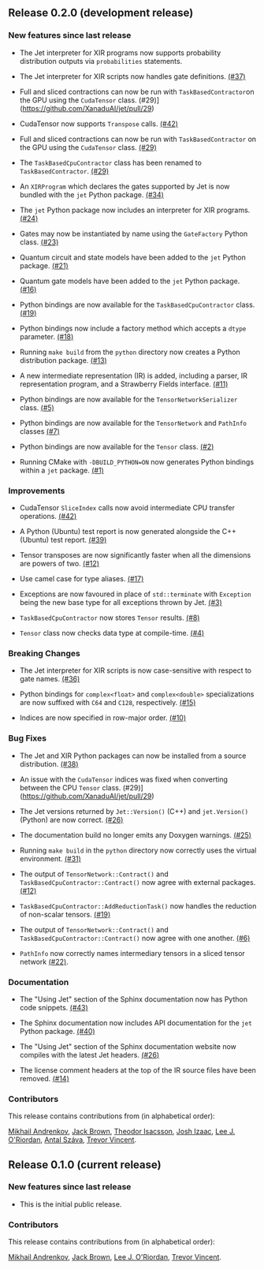 ## Release 0.2.0 (development release)

### New features since last release

* The Jet interpreter for XIR programs now supports probability distribution outputs via `probabilities` statements.

* The Jet interpreter for XIR scripts now handles gate definitions. [(#37)](https://github.com/XanaduAI/jet/pull/37)

* Full and sliced contractions can now be run with `TaskBasedContractor`on the GPU using the `CudaTensor` class. (#29)](https://github.com/XanaduAI/jet/pull/29)

* CudaTensor now supports `Transpose` calls. [(#42)](https://github.com/XanaduAI/jet/pull/42)

* Full and sliced contractions can now be run with `TaskBasedContractor` on the GPU using the `CudaTensor` class. [(#29)](https://github.com/XanaduAI/jet/pull/29)

* The `TaskBasedCpuContractor` class has been renamed to `TaskBasedContractor`. [(#29)](https://github.com/XanaduAI/jet/pull/29)

* An `XIRProgram` which declares the gates supported by Jet is now bundled with the `jet` Python package. [(#34)](https://github.com/XanaduAI/jet/pull/34)

* The `jet` Python package now includes an interpreter for XIR programs. [(#24)](https://github.com/XanaduAI/jet/pull/24)

* Gates may now be instantiated by name using the `GateFactory` Python class. [(#23)](https://github.com/XanaduAI/jet/pull/23)

* Quantum circuit and state models have been added to the `jet` Python package. [(#21)](https://github.com/XanaduAI/jet/pull/21)

* Quantum gate models have been added to the `jet` Python package. [(#16)](https://github.com/XanaduAI/jet/pull/16)

* Python bindings are now available for the `TaskBasedCpuContractor` class. [(#19)](https://github.com/XanaduAI/jet/pull/19)

* Python bindings now include a factory method which accepts a `dtype` parameter. [(#18)](https://github.com/XanaduAI/jet/pull/18)

* Running `make build` from the `python` directory now creates a Python distribution package. [(#13)](https://github.com/XanaduAI/jet/pull/13)

* A new intermediate representation (IR) is added, including a parser, IR representation program, and a Strawberry Fields interface. [(#11)](https://github.com/XanaduAI/jet/pull/11)

* Python bindings are now available for the `TensorNetworkSerializer` class. [(#5)](https://github.com/XanaduAI/jet/pull/5)

* Python bindings are now available for the `TensorNetwork` and `PathInfo` classes [(#7)](https://github.com/XanaduAI/jet/pull/7)

* Python bindings are now available for the `Tensor` class. [(#2)](https://github.com/XanaduAI/jet/pull/2)

* Running CMake with `-DBUILD_PYTHON=ON` now generates Python bindings within a `jet` package. [(#1)](https://github.com/XanaduAI/jet/pull/1)

### Improvements

* CudaTensor `SliceIndex` calls now avoid intermediate CPU transfer operations. [(#42)](https://github.com/XanaduAI/jet/pull/42)

* A Python (Ubuntu) test report is now generated alongside the C++ (Ubuntu) test report. [(#39)](https://github.com/XanaduAI/jet/pull/39)

* Tensor transposes are now significantly faster when all the dimensions are powers of two. [(#12)](https://github.com/XanaduAI/jet/pull/12)

* Use camel case for type aliases. [(#17)](https://github.com/XanaduAI/jet/pull/17)

* Exceptions are now favoured in place of `std::terminate` with `Exception` being the new base type for all exceptions thrown by Jet. [(#3)](https://github.com/XanaduAI/jet/pull/3)

* `TaskBasedCpuContractor` now stores `Tensor` results. [(#8)](https://github.com/XanaduAI/jet/pull/8)

* `Tensor` class now checks data type at compile-time. [(#4)](https://github.com/XanaduAI/jet/pull/4)

### Breaking Changes

* The Jet interpreter for XIR scripts is now case-sensitive with respect to gate names. [(#36)](https://github.com/XanaduAI/jet/pull/36)

* Python bindings for `complex<float>` and `complex<double>` specializations are now suffixed with `C64` and `C128`, respectively. [(#15)](https://github.com/XanaduAI/jet/pull/15)

* Indices are now specified in row-major order. [(#10)](https://github.com/XanaduAI/jet/pull/10)

### Bug Fixes

* The Jet and XIR Python packages can now be installed from a source distribution. [(#38)](https://github.com/XanaduAI/jet/pull/38)

* An issue with the `CudaTensor` indices was fixed when converting between the CPU `Tensor` class. (#29)](https://github.com/XanaduAI/jet/pull/29)

* The Jet versions returned by `Jet::Version()` (C++) and `jet.Version()` (Python) are now correct. [(#26)](https://github.com/XanaduAI/jet/pull/26)

* The documentation build no longer emits any Doxygen warnings. [(#25)](https://github.com/XanaduAI/jet/pull/25)

* Running `make build` in the `python` directory now correctly uses the virtual environment. [(#31)](https://github.com/XanaduAI/jet/pull/31)

* The output of `TensorNetwork::Contract()` and `TaskBasedCpuContractor::Contract()` now agree with external packages. [(#12)](https://github.com/XanaduAI/jet/pull/12)

* `TaskBasedCpuContractor::AddReductionTask()` now handles the reduction of non-scalar tensors. [(#19)](https://github.com/XanaduAI/jet/pull/19)

* The output of `TensorNetwork::Contract()` and `TaskBasedCpuContractor::Contract()` now agree with one another. [(#6)](https://github.com/XanaduAI/jet/pull/6)

* `PathInfo` now correctly names intermediary tensors in a sliced tensor network [(#22)](https://github.com/XanaduAI/jet/pull/22).

### Documentation

* The "Using Jet" section of the Sphinx documentation now has Python code snippets. [(#43)](https://github.com/XanaduAI/jet/pull/43)

* The Sphinx documentation now includes API documentation for the `jet` Python package. [(#40)](https://github.com/XanaduAI/jet/pull/40)

* The "Using Jet" section of the Sphinx documentation website now compiles with the latest Jet headers. [(#26)](https://github.com/XanaduAI/jet/pull/26)

* The license comment headers at the top of the IR source files have been removed. [(#14)](https://github.com/XanaduAI/jet/pull/14)

### Contributors

This release contains contributions from (in alphabetical order):

[Mikhail Andrenkov](https://github.com/Mandrenkov), [Jack Brown](https://github.com/brownj85), [Theodor Isacsson](https://github.com/thisac), [Josh Izaac](https://github.com/josh146), [Lee J. O'Riordan](https://github.com/mlxd), [Antal Száva](https://github.com/antalszava), [Trevor Vincent](https://github.com/trevor-vincent).

## Release 0.1.0 (current release)

### New features since last release

* This is the initial public release.

### Contributors

This release contains contributions from (in alphabetical order):

[Mikhail Andrenkov](https://github.com/Mandrenkov), [Jack Brown](https://github.com/brownj85), [Lee J. O'Riordan](https://github.com/mlxd), [Trevor Vincent](https://github.com/trevor-vincent).
